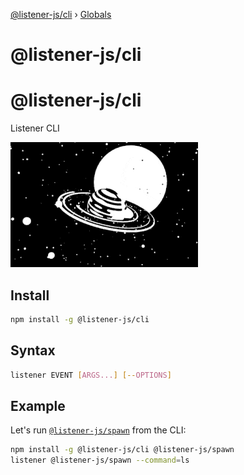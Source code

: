 [@listener-js/cli](README.md) › [Globals](globals.md)

# @listener-js/cli

# @listener-js/cli

Listener CLI

![cli](media/cli.gif)

## Install

```bash
npm install -g @listener-js/cli
```

## Syntax

```bash
listener EVENT [ARGS...] [--OPTIONS]
```

## Example

Let's run [`@listener-js/spawn`](https://github.com/listener-js/spawn) from the CLI:

```bash
npm install -g @listener-js/cli @listener-js/spawn
listener @listener-js/spawn --command=ls
```
